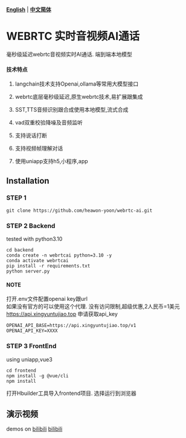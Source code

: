 [**English**](./README.md) | [**中文简体**](./README_zh.md)

# WEBRTC 实时音视频AI通话

毫秒级延迟webrtc音视频实时AI通话.
端到端本地模型

#### 技术特点


1. langchain技术支持Openai,ollama等常用大模型接口

2. webrtc底层毫秒级延迟,原生webrtc技术,易扩展跟集成

3. SST,TTS音频识别跟合成使用本地模型,流式合成

4. vad双重校验降噪及音频监听

5. 支持说话打断

6. 支持视频帧理解对话

7. 使用uniapp支持h5,小程序,app



## Installation
### STEP 1
```
git clone https://github.com/heawon-yoon/webrtc-ai.git
```

### STEP 2 Backend
tested with python3.10

```
cd backend
conda create -n webrtcai python=3.10 -y
conda activate webrtcai
pip install -r requirements.txt
python server.py
```
#### NOTE 
打开.env文件配置openai key跟url
<br/>如果没有官方的可以使用这个代理.
  没有访问限制,超级优惠,2人民币=1美元
https://api.xingyuntujiao.top 申请获取api_key
```
OPENAI_API_BASE=https://api.xingyuntujiao.top/v1
OPENAI_API_KEY=XXXX
```


### STEP 3 FrontEnd
using uniapp,vue3
```
cd frontend
npm install -g @vue/cli
npm install
```

打开Hbuilder工具导入frontend项目.
选择运行到浏览器



## 演示视频
demos on [bilibili](https://www.bilibili.com/video/BV1wG41197K4/)   [bilibili](https://www.bilibili.com/video/BV1bN41137UA/?vd_source=5afbd824d0483e6ab60779ed3faa4535)
